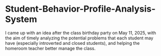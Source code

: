 # Student-Behavior-Profile-Analysis-System
I came up with an idea after the class birthday party on May 11, 2025, with the aim of timely analyzing the potential problems that each student may have (especially introverted and closed students), and helping the homeroom teacher better manage the class.

